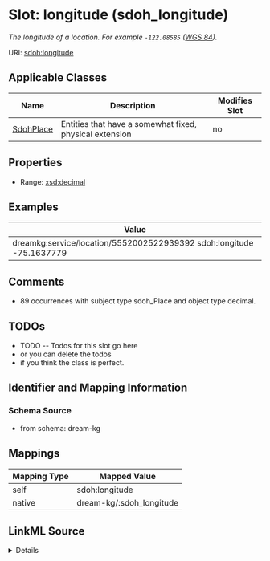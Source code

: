 

# Slot: longitude (sdoh_longitude)


_The longitude of a location. For example ```-122.08585``` ([WGS 84](https://en.wikipedia.org/wiki/World_Geodetic_System))._





URI: [sdoh:longitude](http://schema.org/longitude)



<!-- no inheritance hierarchy -->





## Applicable Classes

| Name | Description | Modifies Slot |
| --- | --- | --- |
| [SdohPlace](../classes/SdohPlace.md) | Entities that have a somewhat fixed, physical extension |  no  |







## Properties

* Range: [xsd:decimal](http://www.w3.org/2001/XMLSchema#decimal)






## Examples

| Value |
| --- |
| dreamkg:service/location/5552002522939392 sdoh:longitude -75.1637779 |

## Comments

* 89 occurrences with subject type sdoh_Place and object type decimal.

## TODOs

* TODO -- Todos for this slot go here
* or you can delete the todos
* if you think the class is perfect.

## Identifier and Mapping Information







### Schema Source


* from schema: dream-kg




## Mappings

| Mapping Type | Mapped Value |
| ---  | ---  |
| self | sdoh:longitude |
| native | dream-kg/:sdoh_longitude |




## LinkML Source

<details>
```yaml
name: sdoh_longitude
description: The longitude of a location. For example ```-122.08585``` ([WGS 84](https://en.wikipedia.org/wiki/World_Geodetic_System)).
title: longitude
todos:
- TODO -- Todos for this slot go here
- or you can delete the todos
- if you think the class is perfect.
comments:
- 89 occurrences with subject type sdoh_Place and object type decimal.
examples:
- value: dreamkg:service/location/5552002522939392 sdoh:longitude -75.1637779
from_schema: dream-kg
rank: 1000
slot_uri: sdoh:longitude
alias: sdoh_longitude
domain_of:
- sdoh_Place
range: decimal

```
</details>